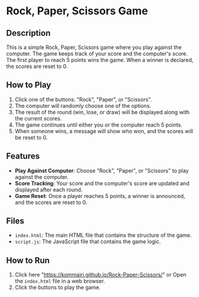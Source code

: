 # Rock, Paper, Scissors Game

## Description

This is a simple Rock, Paper, Scissors game where you play against the computer. The game keeps track of your score and the computer's score. The first player to reach 5 points wins the game. When a winner is declared, the scores are reset to 0.

## How to Play

1. Click one of the buttons: "Rock", "Paper", or "Scissors".
2. The computer will randomly choose one of the options.
3. The result of the round (win, lose, or draw) will be displayed along with the current scores.
4. The game continues until either you or the computer reach 5 points.
5. When someone wins, a message will show who won, and the scores will be reset to 0.

## Features

- **Play Against Computer**: Choose "Rock", "Paper", or "Scissors" to play against the computer.
- **Score Tracking**: Your score and the computer's score are updated and displayed after each round.
- **Game Reset**: Once a player reaches 5 points, a winner is announced, and the scores are reset to 0.

## Files

- `index.html`: The main HTML file that contains the structure of the game.
- `script.js`: The JavaScript file that contains the game logic.

## How to Run

1. Click here "https://kommairi.github.io/Rock-Paper-Scissors/" or Open the `index.html` file in a web browser. 
2. Click the buttons to play the game.


